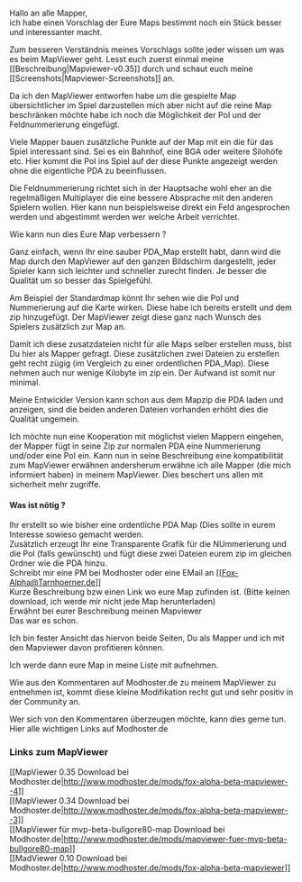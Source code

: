 Hallo an alle Mapper,  
ich habe einen Vorschlag der Eure Maps bestimmt noch ein Stück besser und interessanter macht.

Zum besseren Verständnis meines Vorschlags sollte jeder wissen um was es beim MapViewer geht.
Lesst euch zuerst einmal meine [[Beschreibung|Mapviewer-v0.35]] durch und schaut euch meine [[Screenshots|Mapviewer-Screenshots]] an.

Da ich den MapViewer entworfen habe um die gespielte Map übersichtlicher im Spiel darzustellen mich aber nicht auf die reine Map beschränken möchte habe ich noch die Möglichkeit der PoI und der Feldnummerierung eingefügt.

Viele Mapper bauen zusätzliche Punkte auf der Map mit ein die für das Spiel interessant sind. Sei es ein Bahnhof, eine BGA oder weitere Silohöfe etc. Hier kommt die PoI ins Spiel auf der diese Punkte angezeigt werden ohne die eigentliche PDA zu beeinflussen.

Die Feldnummerierung richtet sich in der Hauptsache wohl eher an die regelmäßigen Multiplayer die eine bessere Absprache mit den anderen Spielern wollen. Hier kann nun beispielsweise direkt ein Feld angesprochen werden und abgestimmt werden wer welche Arbeit verrichtet.

Wie kann nun dies Eure Map verbessern ?

Ganz einfach, wenn Ihr eine sauber PDA_Map erstellt habt, dann wird die Map durch den MapViewer auf den ganzen Bildschirm dargestellt, jeder Spieler kann sich leichter und schneller zurecht finden. Je besser die Qualität um so besser das Spielgefühl.

Am Beispiel der Standardmap könnt Ihr sehen wie die PoI und Nummerierung auf die Karte wirken. Diese habe ich bereits erstellt und dem zip hinzugefügt.
Der MapViewer zeigt diese ganz nach Wunsch des Spielers zusätzlich zur Map an.

Damit ich diese zusatzdateien nicht für alle Maps selber erstellen muss, bist Du hier als Mapper gefragt. 
Diese zusätzlichen zwei Dateien zu erstellen geht recht zügig (im Vergleich zu einer ordentlichen PDA_Map). Diese nehmen auch nur wenige Kilobyte im zip ein. Der Aufwand ist somit nur minimal.

Meine Entwickler Version kann schon aus dem Mapzip die PDA laden und anzeigen, sind die beiden anderen Dateien vorhanden erhöht dies die Qualität ungemein.

Ich möchte nun eine Kooperation mit möglichst vielen Mappern eingehen, der Mapper fügt in seine Zip zur normalen PDA eine Nummerierung und/oder eine PoI ein. Kann nun in seine Beschreibung eine kompatibilität zum MapViewer erwähnen andersherum erwähne ich alle Mapper (die mich informiert haben) in meinem MapViewer. Dies beschert uns allen mit sicherheit mehr zugriffe.

#### Was ist nötig ?
Ihr erstellt so wie bisher eine ordentliche PDA Map (Dies sollte in eurem Interesse sowieso gemacht werden.  
Zusätzlich erzeugt Ihr eine Transparente Grafik für die NUmmerierung und die PoI (falls gewünscht) und fügt diese zwei Dateien eurem zip im gleichen Ordner wie die PDA hinzu.  
Schreibt mir eine PM bei Modhoster oder eine EMail an [[Fox-Alpha@Tarnhoerner.de]]  
Kurze Beschreibung bzw einen Link wo eure Map zufinden ist. (Bitte keinen download, ich werde mir nicht jede Map herunterladen)  
Erwähnt bei eurer Beschreibung meinen Mapviewer  
Das war es schon.  

Ich bin fester Ansicht das hiervon beide Seiten, Du als Mapper und ich mit den Mapviewer davon profitieren können.

Ich werde dann eure Map in meine Liste mit aufnehmen.

Wie aus den Kommentaren auf Modhoster.de zu meinem MapViewer zu entnehmen ist, kommt diese kleine Modifikation recht gut und sehr positiv in der Community an.

Wer sich von den Kommentaren überzeugen möchte, kann dies gerne tun. Hier alle wichtigen Links auf Modhoster.de
### Links zum MapViewer  
[[MapViewer 0.35 Download bei Modhoster.de|http://www.modhoster.de/mods/fox-alpha-beta-mapviewer--4]]  
[[MapViewer 0.34 Download bei Modhoster.de|http://www.modhoster.de/mods/fox-alpha-beta-mapviewer--3]]  
[[MapViewer für mvp-beta-bullgore80-map Download bei Modhoster.de|http://www.modhoster.de/mods/mapviewer-fuer-mvp-beta-bullgore80-map]]  
[[MadViewer 0.10 Download bei Modhoster.de|http://www.modhoster.de/mods/fox-alpha-beta-mapviewer]]
  